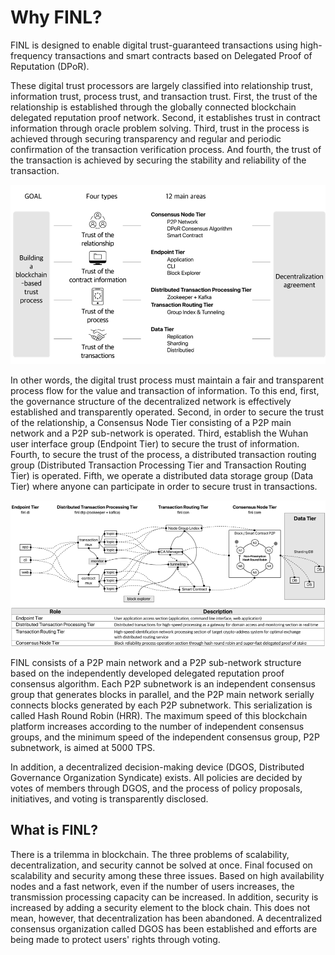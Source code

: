 # Why FINL?

FINL is designed to enable digital trust-guaranteed transactions using high-frequency transactions and smart contracts based on Delegated Proof of Reputation (DPoR).

These digital trust processors are largely classified into relationship trust, information trust, process trust, and transaction trust. First, the trust of the relationship is established through the globally connected blockchain delegated reputation proof network. Second, it establishes trust in contract information through oracle problem solving. Third, trust in the process is achieved through securing transparency and regular and periodic confirmation of the transaction verification process. And fourth, the trust of the transaction is achieved by securing the stability and reliability of the transaction.

![](<../.gitbook/assets/image (1).png>)

In other words, the digital trust process must maintain a fair and transparent process flow for the value and transaction of information. To this end, first, the governance structure of the decentralized network is effectively established and transparently operated. Second, in order to secure the trust of the relationship, a Consensus Node Tier consisting of a P2P main network and a P2P sub-network is operated. Third, establish the Wuhan user interface group (Endpoint Tier) to secure the trust of information. Fourth, to secure the trust of the process, a distributed transaction routing group (Distributed Transaction Processing Tier and Transaction Routing Tier) is operated. Fifth, we operate a distributed data storage group (Data Tier) where anyone can participate in order to secure trust in transactions.

![](../.gitbook/assets/image.png)

FINL consists of a P2P main network and a P2P sub-network structure based on the independently developed delegated reputation proof consensus algorithm. Each P2P subnetwork is an independent consensus group that generates blocks in parallel, and the P2P main network serially connects blocks generated by each P2P subnetwork. This serialization is called Hash Round Robin (HRR). The maximum speed of this blockchain platform increases according to the number of independent consensus groups, and the minimum speed of the independent consensus group, P2P subnetwork, is aimed at 5000 TPS.

&#x20;In addition, a decentralized decision-making device (DGOS, Distributed Governance Organization Syndicate) exists. All policies are decided by votes of members through DGOS, and the process of policy proposals, initiatives, and voting is transparently disclosed.

## What is FINL?

There is a trilemma in blockchain. The three problems of scalability, decentralization, and security cannot be solved at once. Final focused on scalability and security among these three issues. Based on high availability nodes and a fast network, even if the number of users increases, the transmission processing capacity can be increased. In addition, security is increased by adding a security element to the block chain. This does not mean, however, that decentralization has been abandoned. A decentralized consensus organization called DGOS has been established and efforts are being made to protect users' rights through voting.

